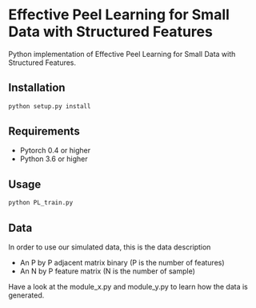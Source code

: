 # Effective Peel Learning for Small Data with Structured Features

Python implementation of Effective Peel Learning for Small Data with Structured Features.

## Installation

```python
python setup.py install
```
## Requirements

* Pytorch 0.4 or higher
* Python 3.6 or higher


## Usage

```python
python PL_train.py
```

## Data

In order to use our simulated data, this is the data description

* An P by P adjacent matrix binary (P is the number of features)
* An N by P feature matrix (N is the number of sample)

Have a look at the module\_x.py and module\_y.py to learn how the data is generated.













